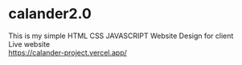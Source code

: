# calander2.0
This is my simple HTML CSS JAVASCRIPT Website Design for client
<br>
Live website
<br>
https://calander-project.vercel.app/
